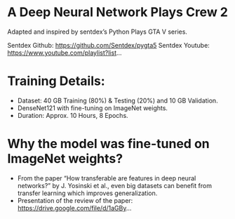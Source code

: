 # A Deep Neural Network Plays Crew 2

Adapted and inspired by sentdex’s Python Plays GTA V series.

Sentdex Github: https://github.com/Sentdex/pygta5
Sentdex Youtube: https://www.youtube.com/playlist?list...

# Training Details:

- Dataset: 40 GB Training (80%) & Testing (20%) and 10 GB Validation.
- DenseNet121 with fine-tuning on ImageNet weights.
- Duration: Approx. 10 Hours, 8 Epochs.

# Why the model was fine-tuned on ImageNet weights?

- From the paper “How transferable are features in deep neural networks?” by J. Yosinski et al., even big datasets can benefit from transfer learning which improves generalization. 
- Presentation of the review of the paper: https://drive.google.com/file/d/1aGBy...
